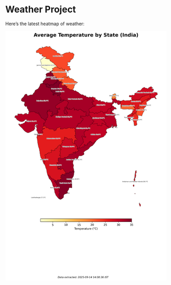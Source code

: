 # Weather Project

Here’s the latest heatmap of weather:

![India Heatmap](docs/assets/india_heatmap.png?v=C67D2E)
